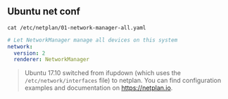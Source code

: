 ## Ubuntu net conf
`cat /etc/netplan/01-network-manager-all.yaml`
```yml
# Let NetworkManager manage all devices on this system
network:
  version: 2
  renderer: NetworkManager
```
> Ubuntu 17.10 switched from ifupdown (which uses the `/etc/network/interfaces`
  file) to netplan. You can find configuration examples and documentation 
  on https://netplan.io.
